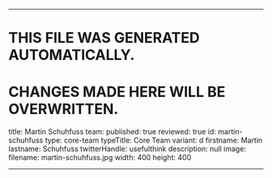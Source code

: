 ----

# THIS FILE WAS GENERATED AUTOMATICALLY.
# CHANGES MADE HERE WILL BE OVERWRITTEN.

title: Martin Schuhfuss
team:
  published: true
  reviewed: true
  id: martin-schuhfuss
  type: core-team
  typeTitle: Core Team
  variant: d
  firstname: Martin
  lastname: Schuhfuss
  twitterHandle: usefulthink
  description: null
  image:
    filename: martin-schuhfuss.jpg
    width: 400
    height: 400

----

